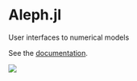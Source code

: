 # Aleph.jl
User interfaces to numerical models

See the [documentation](https://clima.github.io/Aleph.jl/dev/).

[![](https://img.shields.io/badge/docs-red.svg)](https://clima.github.io/Aleph.jl/dev/)

